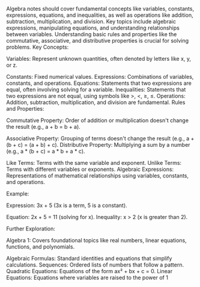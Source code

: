 Algebra notes should cover fundamental concepts like variables, constants, expressions, equations, and inequalities, as well as operations like addition, subtraction, multiplication, and division. Key topics include algebraic expressions, manipulating equations, and understanding relationships between variables. Understanding basic rules and properties like the commutative, associative, and distributive properties is crucial for solving problems. Key Concepts:

Variables: Represent unknown quantities, often denoted by letters like x, y, or z. 

Constants: Fixed numerical values. Expressions: Combinations of variables, constants, and operations. Equations: Statements that two expressions are equal, often involving solving for a variable. Inequalities: Statements that two expressions are not equal, using symbols like >, <, ≥, ≤. Operations: Addition, subtraction, multiplication, and division are fundamental. Rules and Properties:

Commutative Property: Order of addition or multiplication doesn't change the result (e.g., a + b = b + a). 

Associative Property: Grouping of terms doesn't change the result (e.g., a + (b + c) = (a + b) + c). Distributive Property: Multiplying a sum by a number (e.g., a * (b + c) = a * b + a * c).

Like Terms: Terms with the same variable and exponent. Unlike Terms: Terms with different variables or exponents. Algebraic Expressions: Representations of mathematical relationships using variables, constants, and operations.

Example:

Expression: 3x + 5 (3x is a term, 5 is a constant). 

Equation: 2x + 5 = 11 (solving for x). Inequality: x > 2 (x is greater than 2).

Further Exploration:

Algebra 1: Covers foundational topics like real numbers, linear equations, functions, and polynomials. 

Algebraic Formulas: Standard identities and equations that simplify calculations. Sequences: Ordered lists of numbers that follow a pattern. Quadratic Equations: Equations of the form ax² + bx + c = 0. Linear Equations: Equations where variables are raised to the power of 1
